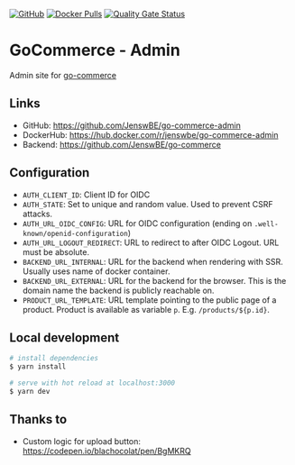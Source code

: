 [![GitHub](https://img.shields.io/github/license/JenswBE/go-commerce)](https://github.com/JenswBE/go-commerce-admin)
[![Docker Pulls](https://img.shields.io/docker/pulls/jenswbe/go-commerce)](https://hub.docker.com/r/jenswbe/go-commerce-admin)
[![Quality Gate Status](https://sonarcloud.io/api/project_badges/measure?project=JenswBE_go-commerce-admin&metric=alert_status)](https://sonarcloud.io/summary/new_code?id=JenswBE_go-commerce-admin)

# GoCommerce - Admin

Admin site for [go-commerce](https://github.com/JenswBE/go-commerce)

## Links

- GitHub: https://github.com/JenswBE/go-commerce-admin
- DockerHub: https://hub.docker.com/r/jenswbe/go-commerce-admin
- Backend: https://github.com/JenswBE/go-commerce

## Configuration

- `AUTH_CLIENT_ID`: Client ID for OIDC
- `AUTH_STATE`: Set to unique and random value. Used to prevent CSRF attacks.
- `AUTH_URL_OIDC_CONFIG`: URL for OIDC configuration (ending on `.well-known/openid-configuration`)
- `AUTH_URL_LOGOUT_REDIRECT`: URL to redirect to after OIDC Logout. URL must be absolute.
- `BACKEND_URL_INTERNAL`: URL for the backend when rendering with SSR. Usually uses name of docker container.
- `BACKEND_URL_EXTERNAL`: URL for the backend for the browser. This is the domain name the backend is publicly reachable on.
- `PRODUCT_URL_TEMPLATE`: URL template pointing to the public page of a product. Product is available as variable `p`. E.g. `/products/${p.id}`.

## Local development

```bash
# install dependencies
$ yarn install

# serve with hot reload at localhost:3000
$ yarn dev
```

## Thanks to

- Custom logic for upload button: https://codepen.io/blachocolat/pen/BgMKRQ

